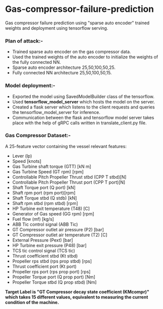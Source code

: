# Gas-compressor-failure-prediction
Gas compressor failure prediction using "sparse auto encoder" trained weights and deployment using tensorflow serving.


### Plan of attack:-
* Trained sparse auto encoder on the gas compressor data.
* Used the trained weights of the auto encoder to initialize the weights of the fully connected NN.
* Sparse auto encoder architecture 25,50,100,50,25.
* Fully connected NN architecture 25,50,100,50,15.

### Model deployment:-
* Exported the model using SavedModelBuilder class of the tensorflow.
* Used **tensorflow_model_server** which hosts the model on the server.
* Created a flask server which listens to the client requests and queries the tensorflow_model_server for inference.
* Communication between the flask and tensorflow model server takes place with the help of gRPC calls written in translate_client.py file.

### Gas Compressor Dataset:-
A 25-feature vector containing the vessel relevant features:
* Lever (lp) 
* Speed [knots]
* Gas Turbine shaft torque (GTT) [kN m]
* Gas Turbine Speed (GT rpm) [rpm]
* Controllable Pitch Propeller Thrust stbd (CPP T stbd)[N]
* Controllable Pitch Propeller Thrust port (CPP T port)[N]
* Shaft Torque port (Q port) [kN]
* Shaft rpm port (rpm port)[rpm]
* Shaft Torque stbd (Q stdb) [kN]
* Shaft rpm stbd (rpm stbd) [rpm]
* HP Turbine exit temperature (T48) [C]
* Generator of Gas speed (GG rpm) [rpm]
* Fuel flow (mf) [kg/s]
* ABB Tic control signal (ABB Tic)
* GT Compressor outlet air pressure (P2) [bar]
* GT Compressor outlet air temperature (T2) [C]
* External Pressure (Pext) [bar]
* HP Turbine exit pressure (P48) [bar]
* TCS tic control signal (TCS tic) 
* Thrust coefficient stbd (Kt stbd) 
* Propeller rps stbd (rps prop stbd) [rps]
* Thrust coefficient port (Kt port) 
* Propeller rps port (rps prop port) [rps]
* Propeller Torque port (Q prop port) [Nm]
* Propeller Torque stbd (Q prop stbd) [Nm]

**Target Label is "GT Compressor decay state coefficient (KMcompr)" which takes 15 different values, equivalent to measuring the current condition of the machine.**
